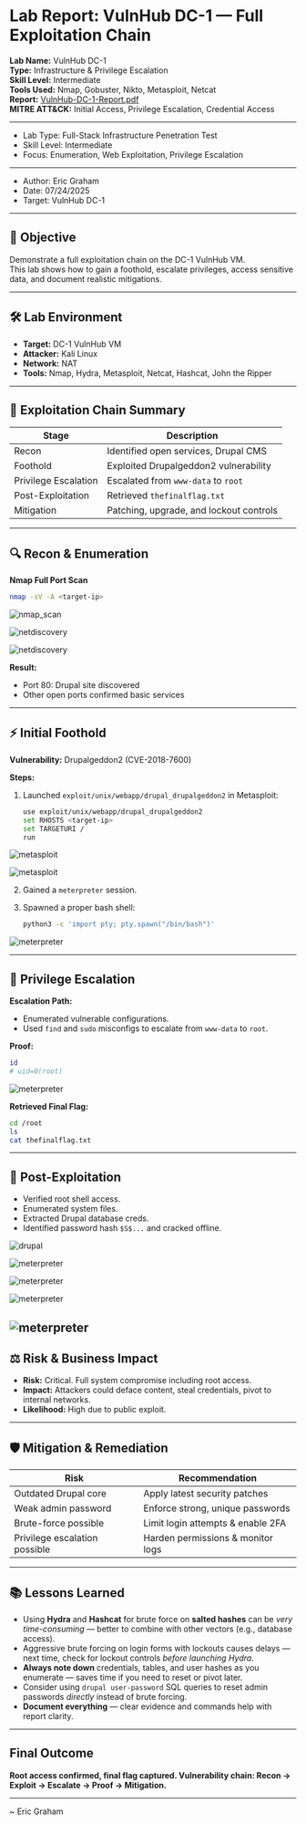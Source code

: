 # Lab Report: VulnHub DC-1 — Full Exploitation Chain

**Lab Name:** VulnHub DC-1  
**Type:** Infrastructure & Privilege Escalation  
**Skill Level:** Intermediate  
**Tools Used:** Nmap, Gobuster, Nikto, Metasploit, Netcat  
**Report:** [VulnHub-DC-1-Report.pdf](VulnHub-DC-1-Report.pdf)  
**MITRE ATT&CK:** Initial Access, Privilege Escalation, Credential Access

---
- Lab Type: Full-Stack Infrastructure Penetration Test  
- Skill Level: Intermediate  
- Focus: Enumeration, Web Exploitation, Privilege Escalation  
---
 - Author: Eric Graham
 - Date: 07/24/2025
 - Target: VulnHub DC-1

---

## 🎯 Objective

Demonstrate a full exploitation chain on the DC-1 VulnHub VM.  
This lab shows how to gain a foothold, escalate privileges, access sensitive data, and document realistic mitigations.

---

## 🛠️ Lab Environment

- **Target:** DC-1 VulnHub VM
- **Attacker:** Kali Linux
- **Network:** NAT
- **Tools:** Nmap, Hydra, Metasploit, Netcat, Hashcat, John the Ripper

---

## 🔗 Exploitation Chain Summary

| Stage | Description |
|-------|--------------|
| Recon | Identified open services, Drupal CMS |
| Foothold | Exploited Drupalgeddon2 vulnerability |
| Privilege Escalation | Escalated from `www-data` to `root` |
| Post-Exploitation | Retrieved `thefinalflag.txt` |
| Mitigation | Patching, upgrade, and lockout controls |

---

## 🔍 Recon & Enumeration

**Nmap Full Port Scan**

```bash
nmap -sV -A <target-ip>
````
![nmap_scan](/screenshots/vulnhub/nmap_scan.png)

![netdiscovery](/screenshots/vulnhub/netdiscover.png)

![netdiscovery](/screenshots/vulnhub/netdiscovery_output.png)

**Result:**

* Port 80: Drupal site discovered
* Other open ports confirmed basic services

---

## ⚡ Initial Foothold

**Vulnerability:** Drupalgeddon2 (CVE-2018-7600)

**Steps:**

1. Launched `exploit/unix/webapp/drupal_drupalgeddon2` in Metasploit:

   ```bash
   use exploit/unix/webapp/drupal_drupalgeddon2
   set RHOSTS <target-ip>
   set TARGETURI /  
   run
   ```
![metasploit](/screenshots/vulnhub/msf_search_exploit.png)

![metasploit](/screenshots/vulnhub/msf_drupalgeddon2.png)

2. Gained a `meterpreter` session.

3. Spawned a proper bash shell:

   ```bash
   python3 -c 'import pty; pty.spawn("/bin/bash")'
   ```
![meterpreter](/screenshots/vulnhub/script_better_shell.png)

---

## 🚀 Privilege Escalation

**Escalation Path:**

* Enumerated vulnerable configurations.
* Used `find` and `sudo` misconfigs to escalate from `www-data` to `root`.

**Proof:**

```bash
id
# uid=0(root)
```
![meterpreter](/screenshots/vulnhub/shell_root.png)


**Retrieved Final Flag:**

```bash
cd /root
ls
cat thefinalflag.txt
```

---

## 📌 Post-Exploitation

* Verified root shell access.
* Enumerated system files.
* Extracted Drupal database creds.
* Identified password hash `$S$...` and cracked offline.

![drupal](/screenshots/vulnhub/drupal_user_escalation.png)

![meterpreter](/screenshots/vulnhub/user_table.png)

![meterpreter](/screenshots/vulnhub/eric_user_admin.png)


![meterpreter](/screenshots/vulnhub/hashcat_crack.png)

![meterpreter](/screenshots/vulnhub/hash_crack.png)
---

## ⚖️ Risk & Business Impact

* **Risk:** Critical. Full system compromise including root access.
* **Impact:** Attackers could deface content, steal credentials, pivot to internal networks.
* **Likelihood:** High due to public exploit.

---

## 🛡️ Mitigation & Remediation

| Risk | Recommendation |
|------|----------------|
| Outdated Drupal core | Apply latest security patches |
| Weak admin password | Enforce strong, unique passwords |
| Brute-force possible | Limit login attempts & enable 2FA |
| Privilege escalation possible | Harden permissions & monitor logs |

---

## 📚 Lessons Learned

* Using **Hydra** and **Hashcat** for brute force on **salted hashes** can be *very time-consuming* — better to combine with other vectors (e.g., database access).
* Aggressive brute forcing on login forms with lockouts causes delays — next time, check for lockout controls *before launching Hydra*.
* **Always note down** credentials, tables, and user hashes as you enumerate — saves time if you need to reset or pivot later.
* Consider using `drupal user-password` SQL queries to reset admin passwords *directly* instead of brute forcing.
* **Document everything** — clear evidence and commands help with report clarity.

---

## Final Outcome

**Root access confirmed, final flag captured.
Vulnerability chain: Recon → Exploit → Escalate → Proof → Mitigation.**

---

~ Eric Graham

